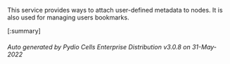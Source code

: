 






This service provides ways to attach user-defined metadata to nodes. It is also used for managing users bookmarks.

[:summary]

###### Auto generated by Pydio Cells Enterprise Distribution v3.0.8 on 31-May-2022
